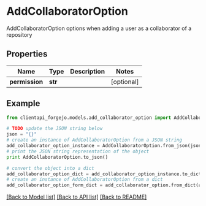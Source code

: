 # AddCollaboratorOption

AddCollaboratorOption options when adding a user as a collaborator of a repository

## Properties
Name | Type | Description | Notes
------------ | ------------- | ------------- | -------------
**permission** | **str** |  | [optional] 

## Example

```python
from clientapi_forgejo.models.add_collaborator_option import AddCollaboratorOption

# TODO update the JSON string below
json = "{}"
# create an instance of AddCollaboratorOption from a JSON string
add_collaborator_option_instance = AddCollaboratorOption.from_json(json)
# print the JSON string representation of the object
print AddCollaboratorOption.to_json()

# convert the object into a dict
add_collaborator_option_dict = add_collaborator_option_instance.to_dict()
# create an instance of AddCollaboratorOption from a dict
add_collaborator_option_form_dict = add_collaborator_option.from_dict(add_collaborator_option_dict)
```
[[Back to Model list]](../README.md#documentation-for-models) [[Back to API list]](../README.md#documentation-for-api-endpoints) [[Back to README]](../README.md)


